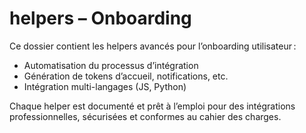 # helpers – Onboarding

Ce dossier contient les helpers avancés pour l’onboarding utilisateur :
- Automatisation du processus d’intégration
- Génération de tokens d’accueil, notifications, etc.
- Intégration multi-langages (JS, Python)

Chaque helper est documenté et prêt à l’emploi pour des intégrations professionnelles, sécurisées et conformes au cahier des charges.
